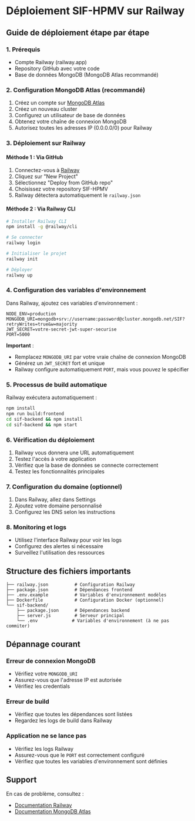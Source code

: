 # Déploiement SIF-HPMV sur Railway

## Guide de déploiement étape par étape

### 1. Prérequis
- Compte Railway (railway.app)
- Repository GitHub avec votre code
- Base de données MongoDB (MongoDB Atlas recommandé)

### 2. Configuration MongoDB Atlas (recommandé)

1. Créez un compte sur [MongoDB Atlas](https://www.mongodb.com/cloud/atlas)
2. Créez un nouveau cluster
3. Configurez un utilisateur de base de données
4. Obtenez votre chaîne de connexion MongoDB
5. Autorisez toutes les adresses IP (0.0.0.0/0) pour Railway

### 3. Déploiement sur Railway

#### Méthode 1 : Via GitHub
1. Connectez-vous à [Railway](https://railway.app)
2. Cliquez sur "New Project"
3. Sélectionnez "Deploy from GitHub repo"
4. Choisissez votre repository SIF-HPMV
5. Railway détectera automatiquement le `railway.json`

#### Méthode 2 : Via Railway CLI
```bash
# Installer Railway CLI
npm install -g @railway/cli

# Se connecter
railway login

# Initialiser le projet
railway init

# Déployer
railway up
```

### 4. Configuration des variables d'environnement

Dans Railway, ajoutez ces variables d'environnement :

```
NODE_ENV=production
MONGODB_URI=mongodb+srv://username:password@cluster.mongodb.net/SIF?retryWrites=true&w=majority
JWT_SECRET=votre-secret-jwt-super-securise
PORT=5000
```

**Important** : 
- Remplacez `MONGODB_URI` par votre vraie chaîne de connexion MongoDB
- Générez un `JWT_SECRET` fort et unique
- Railway configure automatiquement `PORT`, mais vous pouvez le spécifier

### 5. Processus de build automatique

Railway exécutera automatiquement :
```bash
npm install
npm run build:frontend
cd sif-backend && npm install
cd sif-backend && npm start
```

### 6. Vérification du déploiement

1. Railway vous donnera une URL automatiquement
2. Testez l'accès à votre application
3. Vérifiez que la base de données se connecte correctement
4. Testez les fonctionnalités principales

### 7. Configuration du domaine (optionnel)

1. Dans Railway, allez dans Settings
2. Ajoutez votre domaine personnalisé
3. Configurez les DNS selon les instructions

### 8. Monitoring et logs

- Utilisez l'interface Railway pour voir les logs
- Configurez des alertes si nécessaire
- Surveillez l'utilisation des ressources

## Structure des fichiers importants

```
├── railway.json          # Configuration Railway
├── package.json          # Dépendances frontend
├── .env.example          # Variables d'environnement modèles
├── Dockerfile            # Configuration Docker (optionnel)
└── sif-backend/
    ├── package.json      # Dépendances backend
    ├── server.js         # Serveur principal
    └── .env             # Variables d'environnement (à ne pas commiter)
```

## Dépannage courant

### Erreur de connexion MongoDB
- Vérifiez votre `MONGODB_URI`
- Assurez-vous que l'adresse IP est autorisée
- Vérifiez les credentials

### Erreur de build
- Vérifiez que toutes les dépendances sont listées
- Regardez les logs de build dans Railway

### Application ne se lance pas
- Vérifiez les logs Railway
- Assurez-vous que le `PORT` est correctement configuré
- Vérifiez que toutes les variables d'environnement sont définies

## Support

En cas de problème, consultez :
- [Documentation Railway](https://docs.railway.app)
- [Documentation MongoDB Atlas](https://docs.atlas.mongodb.com)